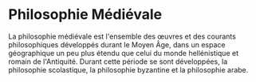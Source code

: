 # Philosophie Médiévale
La philosophie médiévale est l'ensemble des œuvres et des courants philosophiques développés durant le Moyen Âge, dans un espace géographique un peu plus étendu que celui du monde hellénistique et romain de l'Antiquité.
Durant cette période se sont développées, la philosophie scolastique, la philosophie byzantine et la philosophie arabe.